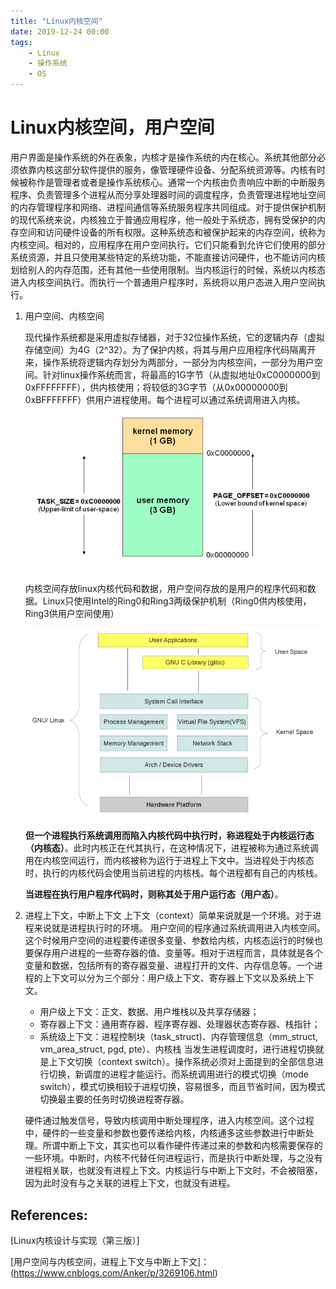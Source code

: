 ```yaml
---
title: "Linux内核空间"
date: 2019-12-24 00:00
tags:
	- Linux
	- 操作系统
	- OS
---
```




# Linux内核空间，用户空间

用户界面是操作系统的外在表象，内核才是操作系统的内在核心。系统其他部分必须依靠内核这部分软件提供的服务，像管理硬件设备、分配系统资源等。内核有时候被称作是管理者或者是操作系统核心。通常一个内核由负责响应中断的中断服务程序、负责管理多个进程从而分享处理器时间的调度程序，负责管理进程地址空间的内存管理程序和网络、进程间通信等系统服务程序共同组成。对于提供保护机制的现代系统来说，内核独立于普通应用程序，他一般处于系统态，拥有受保护的内存空间和访问硬件设备的所有权限。这种系统态和被保护起来的内存空间，统称为内核空间。相对的，应用程序在用户空间执行。它们只能看到允许它们使用的部分系统资源，并且只使用某些特定的系统功能，不能直接访问硬件，也不能访问内核划给别人的内存范围，还有其他一些使用限制。当内核运行的时候，系统以内核态进入内核空间执行。而执行一个普通用户程序时，系统将以用户态进入用户空间执行。

1. 用户空间、内核空间

   现代操作系统都是采用虚拟存储器，对于32位操作系统，它的逻辑内存（虚拟存储空间）为4G（2^32）。为了保护内核，将其与用户应用程序代码隔离开来，操作系统将逻辑内存划分为两部分，一部分为内核空间，一部分为用户空间。针对linux操作系统而言，将最高的1G字节（从虚拟地址0xC0000000到0xFFFFFFFF），供内核使用；将较低的3G字节（从0x00000000到0xBFFFFFFF）供用户进程使用。每个进程可以通过系统调用进入内核。

   ![linux系统4G逻辑内存空间分配](../images/linux系统4G逻辑内存空间分配.png)

   内核空间存放linux内核代码和数据，用户空间存放的是用户的程序代码和数据。Linux只使用Intel的Ring0和Ring3两级保护机制（Ring0供内核使用，Ring3供用户空间使用）

   ![linux操作系统内部结构](../images/linux操作系统内部结构.png)

   **但一个进程执行系统调用而陷入内核代码中执行时，称进程处于内核运行态（内核态）**。此时内核正在代其执行，在这种情况下，进程被称为通过系统调用在内核空间运行，而内核被称为运行于进程上下文中。当进程处于内核态时，执行的内核代码会使用当前进程的内核栈。每个进程都有自己的内核栈。

   **当进程在执行用户程序代码时，则称其处于用户运行态（用户态）**。

2. 进程上下文，中断上下文
   上下文（context）简单来说就是一个环境。对于进程来说就是进程执行时的环境。
   用户空间的程序通过系统调用进入内核空间。这个时候用户空间的进程要传递很多变量、参数给内核，内核态运行的时候也要保存用户进程的一些寄存器的值、变量等。相对于进程而言，具体就是各个变量和数据，包括所有的寄存器变量、进程打开的文件、内存信息等。一个进程的上下文可以分为三个部分：用户级上下文、寄存器上下文以及系统上下文。
   - 用户级上下文：正文、数据、用户堆栈以及共享存储器；
   - 寄存器上下文：通用寄存器、程序寄存器、处理器状态寄存器、栈指针；
   - 系统级上下文：进程控制块（task_struct)、内存管理信息（mm_struct, vm_area_struct, pgd, pte）、内核栈
   当发生进程调度时，进行进程切换就是上下文切换（context switch）。操作系统必须对上面提到的全部信息进行切换，新调度的进程才能运行。而系统调用进行的模式切换（mode switch），模式切换相较于进程切换，容易很多，而且节省时间，因为模式切换最主要的任务时切换进程寄存器。
   
   硬件通过触发信号，导致内核调用中断处理程序，进入内核空间。这个过程中，硬件的一些变量和参数也要传递给内核，内核通多这些参数进行中断处理。所谓中断上下文，其实也可以看作硬件传递过来的参数和内核需要保存的一些环境。中断时，内核不代替任何进程运行，而是执行中断处理，与之没有进程相关联，也就没有进程上下文。内核运行与中断上下文时，不会被阻塞，因为此时没有与之关联的进程上下文，也就没有进程。
   





## References:

[Linux内核设计与实现（第三版）]

[用户空间与内核空间，进程上下文与中断上下文]：(<https://www.cnblogs.com/Anker/p/3269106.html>)

